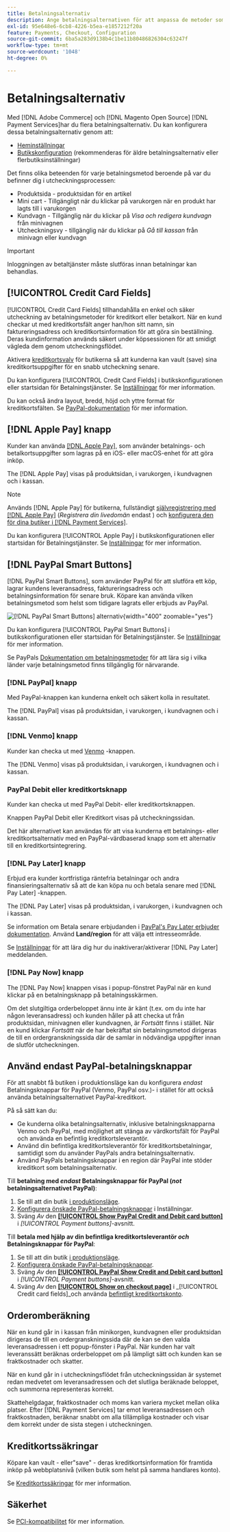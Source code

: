 ```yaml
---
title: Betalningsalternativ
description: Ange betalningsalternativen för att anpassa de metoder som är tillgängliga för dina butikskunder.
exl-id: 95e648e6-6cb8-4226-b5ea-e1857212f20a
feature: Payments, Checkout, Configuration
source-git-commit: 6ba5a283d9138b4c1be11b80486826304c63247f
workflow-type: tm+mt
source-wordcount: '1048'
ht-degree: 0%

---
```


# Betalningsalternativ

Med [!DNL Adobe Commerce] och [!DNL Magento Open Source] [!DNL Payment Services]har du flera betalningsalternativ. Du kan konfigurera dessa betalningsalternativ genom att:

* [Heminställningar](payments-home.md)
* [Butikskonfiguration](configure-admin.md) (rekommenderas för äldre betalningsalternativ eller flerbutiksinställningar)

Det finns olika beteenden för varje betalningsmetod beroende på var du befinner dig i utcheckningsprocessen:

* Produktsida - produktsidan för en artikel
* Mini cart - Tillgängligt när du klickar på varukorgen när en produkt har lagts till i varukorgen
* Kundvagn - Tillgänglig när du klickar på _Visa och redigera kundvagn_ från minivagnen
* Utcheckningsvy - tillgänglig när du klickar på _Gå till kassan_ från minivagn eller kundvagn

>[!IMPORTANT]
>
>Inloggningen av betaltjänster måste slutföras innan betalningar kan behandlas.

## [!UICONTROL Credit Card Fields]

[!UICONTROL Credit Card Fields] tillhandahålla en enkel och säker utcheckning av betalningsmetoder för kreditkort eller betalkort. När en kund checkar ut med kreditkortsfält anger han/hon sitt namn, sin faktureringsadress och kreditkortsinformation för att göra sin beställning. Deras kundinformation används säkert under köpsessionen för att smidigt vägleda dem genom utcheckningsflödet.

Aktivera [kreditkortsvalv](#vaulting) för butikerna så att kunderna kan vault (save) sina kreditkortsuppgifter för en snabb utcheckning senare.

Du kan konfigurera [!UICONTROL Credit Card Fields] i butikskonfigurationen eller startsidan för Betalningstjänster. Se [Inställningar](settings.md#credit-card-fields) för mer information.

Du kan också ändra layout, bredd, höjd och yttre format för kreditkortsfälten. Se [PayPal-dokumentation](https://developer.paypal.com/docs/checkout/advanced/customize/card-field-style/) för mer information.

## [!DNL Apple Pay] knapp

Kunder kan använda [[!DNL Apple Pay]](https://www.apple.com/apple-pay/), som använder betalnings- och betalkortsuppgifter som lagras på en iOS- eller macOS-enhet för att göra inköp.

The [!DNL Apple Pay] visas på produktsidan, i varukorgen, i kundvagnen och i kassan.

>[!NOTE]
>
> Används [!DNL Apple Pay] för butikerna, fullständigt [självregistrering med [!DNL Apple Pay]](https://developer.paypal.com/docs/checkout/apm/apple-pay/#register-your-live-domain) (_Registrera din livedomän_ endast ) och [konfigurera den för dina butiker i [!DNL Payment Services]](settings.md#payment-buttons).

Du kan konfigurera [!UICONTROL Apple Pay] i butikskonfigurationen eller startsidan för Betalningstjänster. Se [Inställningar](settings.md#apple-pay) för mer information.

## [!DNL PayPal Smart Buttons]

[!DNL PayPal Smart Buttons], som använder PayPal för att slutföra ett köp, lagrar kundens leveransadress, faktureringsadress och betalningsinformation för senare bruk. Köpare kan använda vilken betalningsmetod som helst som tidigare lagrats eller erbjuds av PayPal.

![[!DNL PayPal Smart Buttons] alternativ](assets/payment-buttons.png){width="400" zoomable="yes"}

Du kan konfigurera [!UICONTROL PayPal Smart Buttons] i butikskonfigurationen eller startsidan för Betalningstjänster.  Se [Inställningar](settings.md#payment-buttons) för mer information.

Se PayPals [Dokumentation om betalningsmetoder](https://developer.paypal.com/docs/checkout/payment-methods/) för att lära sig i vilka länder varje betalningsmetod finns tillgänglig för närvarande.

### [!DNL PayPal] knapp

Med PayPal-knappen kan kunderna enkelt och säkert kolla in resultatet.

The [!DNL PayPal] visas på produktsidan, i varukorgen, i kundvagnen och i kassan.

### [!DNL Venmo] knapp

Kunder kan checka ut med [Venmo](https://venmo.com/) -knappen.

The [!DNL Venmo] visas på produktsidan, i varukorgen, i kundvagnen och i kassan.

### PayPal Debit eller kreditkortsknapp

Kunder kan checka ut med PayPal Debit- eller kreditkortsknappen.

Knappen PayPal Debit eller Kreditkort visas på utcheckningssidan.

Det här alternativet kan användas för att visa kunderna ett betalnings- eller kreditkortsalternativ med en PayPal-värdbaserad knapp som ett alternativ till en kreditkortsintegrering.

### [!DNL Pay Later] knapp

Erbjud era kunder kortfristiga räntefria betalningar och andra finansieringsalternativ så att de kan köpa nu och betala senare med [!DNL Pay Later] -knappen.

The [!DNL Pay Later] visas på produktsidan, i varukorgen, i kundvagnen och i kassan.

Se information om Betala senare erbjudanden i [PayPal&#39;s Pay Later erbjuder dokumentation](https://developer.paypal.com/docs/checkout/pay-later/us/). Använd **Land/region** för att välja ett intresseområde.

Se [Inställningar](settings.md#payment-buttons) för att lära dig hur du inaktiverar/aktiverar [!DNL Pay Later] meddelanden.

### [!DNL Pay Now] knapp

The [!DNL Pay Now] knappen visas i popup-fönstret PayPal när en kund klickar på en betalningsknapp på betalningsskärmen.

Om det slutgiltiga orderbeloppet ännu inte är känt (t.ex. om du inte har någon leveransadress) och kunden håller på att checka ut från produktsidan, minivagnen eller kundvagnen, är _Fortsätt_ finns i stället. När en kund klickar _Fortsätt_ när de har bekräftat sin betalningsmetod dirigeras de till en ordergranskningssida där de samlar in nödvändiga uppgifter innan de slutför utcheckningen.

## Använd endast PayPal-betalningsknappar

För att snabbt få butiken i produktionsläge kan du konfigurera _endast_ Betalningsknappar för PayPal (Venmo, PayPal osv.)- i stället för att också använda betalningsalternativet PayPal-kreditkort.

På så sätt kan du:

* Ge kunderna olika betalningsalternativ, inklusive betalningsknapparna Venmo och PayPal, med möjlighet att stänga av värdkortsfält för PayPal och använda en befintlig kreditkortsleverantör.
* Använd din befintliga kreditkortsleverantör för kreditkortsbetalningar, samtidigt som du använder PayPals andra betalningsalternativ.
* Använd PayPals betalningsknappar i en region där PayPal inte stöder kreditkort som betalningsalternativ.

Till **betalning med _endast_ Betalningsknappar för PayPal (_not_ betalningsalternativet PayPal)**:

1. Se till att din butik [i produktionsläge](settings.md#enable-payment-services).
1. [Konfigurera önskade PayPal-betalningsknappar](settings.md#payment-buttons) i Inställningar.
1. Sväng _Av_ den **[[!UICONTROL Show PayPal Credit and Debit card button]](settings.md#payment-buttons)** i _[!UICONTROL Payment buttons]_-avsnitt.

Till **betala med hjälp av din befintliga kreditkortsleverantör _och_ Betalningsknappar för PayPal**:

1. Se till att din butik [i produktionsläge](settings.md#enable-payment-services).
1. [Konfigurera önskade PayPal-betalningsknappar](settings.md#payment-buttons).
1. Sväng _Av_ den **[[!UICONTROL PayPal Show Credit and Debit card button]](settings.md#payment-buttons)** i _[!UICONTROL Payment buttons]_-avsnitt.
1. Sväng _Av_ den **[[!UICONTROL Show on checkout page]](settings.md#credit-card-fields)** i _[!UICONTROL Credit card fields]_och använda [befintligt kreditkortskonto](https://experienceleague.adobe.com/docs/commerce-admin/stores-sales/payments/payments.html#payments).

## Orderomberäkning

När en kund går in i kassan från minikorgen, kundvagnen eller produktsidan dirigeras de till en ordergranskningssida där de kan se den valda leveransadressen i ett popup-fönster i PayPal. När kunden har valt leveranssätt beräknas orderbeloppet om på lämpligt sätt och kunden kan se fraktkostnader och skatter.

När en kund går in i utcheckningsflödet från utcheckningssidan är systemet redan medvetet om leveransadressen och det slutliga beräknade beloppet, och summorna representeras korrekt.

Skattehelgdagar, fraktkostnader och moms kan variera mycket mellan olika platser. Efter [!DNL Payment Services] tar emot leveransadressen och fraktkostnaden, beräknar snabbt om alla tillämpliga kostnader och visar dem korrekt under de sista stegen i utcheckningen.

## Kreditkortssäkringar

Köpare kan vault - eller&quot;save&quot; - deras kreditkortsinformation för framtida inköp på webbplatsnivå (vilken butik som helst på samma handlares konto).

Se [Kreditkortssäkringar](vaulting.md) för mer information.

## Säkerhet

Se [PCI-kompatibilitet](security.md#pci-compliance) för mer information.
